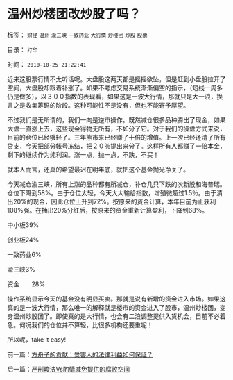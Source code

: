 # 温州炒楼团改炒股了吗？

标签： `财经` `温州` `渝三峡` `一致药业` `大行情` `炒楼团` `炒股` `股票` 

目录： `打印`

时间： `2010-10-25 21:22:41`

近来这股票行情不太听话呢。大盘股这两天都是摇摇欲坠，但是赶到小盘股拉开了空间，大盘股却跟着补涨了。如果不考虑交易系统渐渐偏空的指示，（短线一周多仍是做多），以３００指数的表现看，如果这是一波大行情，那就只是大一浪，换言之是收集筹码的阶段。这种可能性不是没有，但也不能寄予厚望。

不过我们是无所谓的，我们一向是逆市操作。既然减仓很多品种腾出了现金，如果大盘一直涨上去，这些现金得物无所有，不如分了它。对于我们的操盘方式来说，目前的仓位已经够轻了。三年熊市来已经赚了十倍的增值。上一次已经还清了所有贷支，今天把部分帐号冻结，把２０％提出来分了。这样所有人都赚了一倍本金，剩下的继续作为纯利润。涨一点，抛一点，不跌，不买！

就本人而言，还真的希望最迟在明年底，就把这个基金抛光净关了。

今天减仓渝三峡，所有上涨的品种都有所减仓，补仓几只下跌的次新股和海普瑞。仓位下降到58%。由于仓位太轻，今天大大输给指数，增殖微超过1.5％。由于清出20%的现金，因此仓位上升到72%。按原来的资金计算，本年目前为止获利108%强。在抽出20%分红后，按原来的资金重新计算盈利，下降到68%。

中小板39%

创业板24%

一致药业6%

渝三峡3%

资金　　28%

操作系统显示今天的基金没有明显买卖。那就是说有新增的资金进入市场。如果这真的是一波大行情，那么唯一的解释就是楼市的资金进入了股市，温州炒楼团，变身温州炒股团了。即使真的是大行情，也会有二浪调整提供入货机会，目前不必着急。何况我们的仓位并不算轻，比很多机构还要重呢！

所以呢，take it easy!



前一篇：[方舟子的贡献：受害人的法律利益如何保证？](../../../2010/10/24/方舟子的贡献：受害人的法律利益如何保证？.md)

后一篇：[严刑峻法Vs酌情减免提供的腐败空间](../../../2010/10/25/严刑峻法Vs酌情减免提供的腐败空间.md)